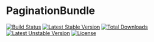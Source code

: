 # PaginationBundle
[![Build Status](https://travis-ci.org/x-development/PaginationBundle.svg?branch=master)](https://travis-ci.org/x-development/symfony2-extensions)
[![Latest Stable Version](https://poser.pugx.org/millennium/pagination/v/stable.svg)](https://packagist.org/packages/millennium/pagination) [![Total Downloads](https://poser.pugx.org/millennium/pagination/downloads.svg)](https://packagist.org/packages/millennium/pagination) [![Latest Unstable Version](https://poser.pugx.org/millennium/pagination/v/unstable.svg)](https://packagist.org/packages/millennium/pagination) [![License](https://poser.pugx.org/millennium/pagination/license.svg)](https://packagist.org/packages/millennium/pagination)
